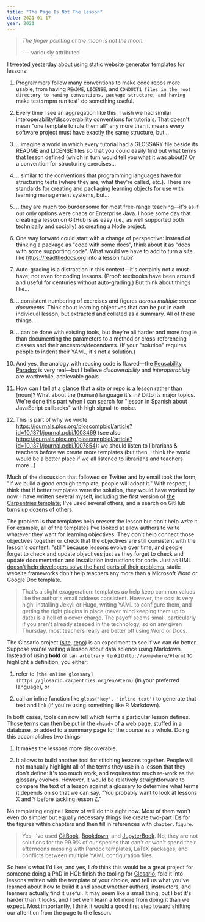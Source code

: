 ```yaml
---
title: "The Page Is Not The Lesson"
date: 2021-01-17
year: 2021
---
```


> *The finger pointing at the moon is not the moon.*
>
> --- variously attributed

I [tweeted yesterday](https://twitter.com/gvwilson/status/1350419811080269824)
about using static website generator templates for lessons:

1.  Programmers follow many conventions to make code repos more usable,
    from having `README`, `LICENSE`, and `CONDUCT1 files in the root directory
    to naming conventions, package structure, and having `make test` or `npm run test` do something useful.

1.  Every time I see an aggregation like this,
    I wish we had similar interoperability/discoverability conventions for tutorials.
    That doesn't mean "one template to rule them all"
    any more than it means every software project must have exactly the same structure, but…

1.  …imagine a world in which every tutorial had a GLOSSARY file beside its README and LICENSE files
    so that you could easily find out what terms that lesson defined
    (which in turn would tell you what it was about)?
    Or a convention for structuring exercises…

1.  …similar to the conventions that programming languages have for structuring tests
    (where they are, what they're called, etc.).
    There are standards for creating and packaging learning objects for use with learning management systems,
    but…

1.  …they are much too burdensome for most free-range teaching—it's as if our only options were chaos or Enterprise Java.
    I hope some day that creating a lesson on GitHub is as easy
    (i.e., as well supported both technically and socially)
    as creating a Node project.

1.  One way forward could start with a change of perspective:
    instead of thinking a package as "code with some docs",
    think about it as "docs with some supporting code".
    What would we have to add to turn a site like <https://readthedocs.org> into a lesson hub?

1.  Auto-grading is a distraction in this context—it's certainly not a must-have,
    not even for coding lessons.
    (Proof: textbooks have been around and useful for centuries without auto-grading.)
    But think about things like…

1.  …consistent numbering of exercises and figures *across multiple source documents*.
    Think about learning objectives that can be put in each individual lesson,
    but extracted and collated as a summary.
    All of these things…

1.  …can be done with existing tools,
    but they're all harder and more fragile than documenting the parameters to a method
    or cross-referencing classes and their ancestors/decendants.
    (If your "solution" requires people to indent their YAML, it's not a solution.)

1.  And yes, the analogy with reusing code is flawed—the [Reusability Paradox](http://opencontent.org/docs/paradox.html)
    is very real—but I believe *discoverability* and *interoperability* are worthwhile, achievable goals.

1.  How can I tell at a glance that a site or repo is a lesson rather than [noun]?
    What about the (human) language it's in?
    Ditto its major topics.
    We're done this part when I can search for "lesson in Spanish about JavaScript callbacks" with high signal-to-noise.

1.  This is part of why we wrote <https://journals.plos.org/ploscompbiol/article?id=10.1371/journal.pcbi.1008469>
    (see also <https://journals.plos.org/ploscompbiol/article?id=10.1371/journal.pcbi.1007854>):
    we should listen to librarians & teachers before we create more templates
    (but then, I think the world would be a better place if we all listened to librarians and teachers more…)

Much of the discussion that followed on Twitter and by email took the form,
"If we build a good enough template, people will adopt it."
With respect,
I think that if better templates were the solution,
they would have worked by now.
I have written several myself,
including the first version of [the Carpentries template](https://github.com/carpentries/styles/);
I've used several others,
and a search on GitHub turns up dozens of others.

The problem is that templates help *present* the lesson but don't help *write* it.
For example,
all of the templates I've looked at allow authors to write whatever they want for learning objectives.
They don't help connect those objectives together
or check that the objectives are still consistent with the lesson's content:
"still" because lessons evolve over time,
and people forget to check and update objectives
just as they forget to check and update documentation and installation instructions for code.
Just as UML [doesn't help developers solve the hard parts of their problems](http://oro.open.ac.uk/35805/8/UML%20in%20practice%208.pdf),
static website frameworks don't help teachers any more than a Microsoft Word or Google Doc template.

> That's a slight exaggeration:
> templates *do* help keep common values like the author's email address consistent.
> However, the cost is very high:
> installing Jekyll or Hugo,
> writing YAML to configure them,
> and getting the right plugins in place (never mind keeping them up to date)
> is a hell of a cover charge.
> The payoff seems small,
> particularly if you aren't already steeped in the technology,
> so on any given Thursday,
> most teachers really are better off using Word or Docs.

The Glosario project ([site](https://glosario.carpentries.org/), [repo](https://github.com/carpentries/glosario))
is an experiment to see if we can do better.
Suppose you're writing a lesson about data science using Markdown.
Instead of using **bold** or `[an arbitrary link](http://somewhere/#term)` to highlight a definition,
you either:

1.  refer to `[the online glossary](https://glosario.carpentries.org/en/#term)` (in your preferred language), or

1.  call an inline function like `gloss('key', 'inline text')` to generate that text and link
    (if you're using something like R Markdown).

In both cases,
tools can now tell which terms a particular lesson defines.
Those terms can then be put in the `<head>` of a web page,
stuffed in a database,
or added to a summary page for the course as a whole.
Doing this accomplishes two things:

1.  It makes the lessons more discoverable.

1.  It allows to build another tool for stitching lessons together.
    People will not manually highlight all of the terms they use in a lesson that they don't define:
    it's too much work,
    and requires too much re-work as the glossary evolves.
    However,
    it would be relatively straightforward to compare the text of a lesson against a glossary
    to determine what terms it depends on
    so that we can say, "You probably want to look at lessons X and Y before tackling lesson Z."

No templating engine I know of will do this right now.
Most of them won't even do simpler but equally necessary things
like create two-part IDs for the figures within chapters
and then fill in references with `chapter.figure`.

> Yes, I've used [GitBook](https://www.gitbook.com/),
> [Bookdown](https://www.bookdown.org/),
> and [JupyterBook](https://jupyterbook.org/).
> No, they are not solutions for the 99.9% of our species
> that can't or won't spend their afternoons messing with Pandoc templates,
> LaTeX packages,
> and conflicts between multiple YAML configuration files.

So here's what I'd like,
and yes,
I *do* think this would be a great project for someone doing a PhD in HCI:
finish the tooling for [Glosario](https://glosario.carpentries.org/),
fold it into lessons written with the template of your choice,
and tell us what you've learned about how to build it
and about whether authors, instructors, and learners actually find it useful.
It may seem like a small thing,
but I bet it's harder than it looks,
and I bet we'll learn a lot more from doing it than we expect.
Most importantly,
I think it would a good first step toward shifting our attention from the page to the lesson.
